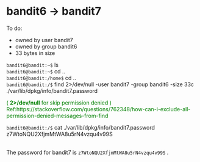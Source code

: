 # bandit6 -> bandit7<br/>
To do:<br/>
- owned by user bandit7
- owned by group bandit6
- 33 bytes in size<br/>

```bandit6@bandit:~$``` ls<br/>
```bandit6@bandit:~$``` cd ..<br/>
```bandit6@bandit:/home$``` cd ..<br/>
```bandit6@bandit:/$``` find 2>/dev/null -user bandit7 -group bandit6 -size 33c <br/>
./var/lib/dpkg/info/bandit7.password<br/>

<p style="color:green;">( <b>2>/dev/null</b> for skip permission denied ) <br/>Ref:https://stackoverflow.com/questions/762348/how-can-i-exclude-all-permission-denied-messages-from-find</p>

```bandit6@bandit:/$``` cat ./var/lib/dpkg/info/bandit7.password<br/>
z7WtoNQU2XfjmMtWA8u5rN4vzqu4v99S<br/><br/>

The password for bandit7 is ```z7WtoNQU2XfjmMtWA8u5rN4vzqu4v99S``` .